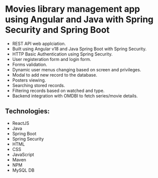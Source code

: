 # Movies library management app using Angular and Java with Spring Security and Spring Boot
- REST API web applciation.
- Built using Angular v18 and Java Spring Boot with Spring Security.
- HTTP Basic Authentication using Spring Security.
- User registeration form and login form.
- Forms validation.
- Dynamic user menus changing based on screen and privileges.
- Modal to add new record to the database.
- Posters viewing.
- Searching stored records.
- Filtering records based on watched and type.
- Backend integration with OMDBI to fetch series/movie details.

## Technologies:
- ReactJS
- Java
- Spring Boot
- Spring Security
- HTML
- CSS
- JavaScript
- Maven
- NPM
- MySQL DB
